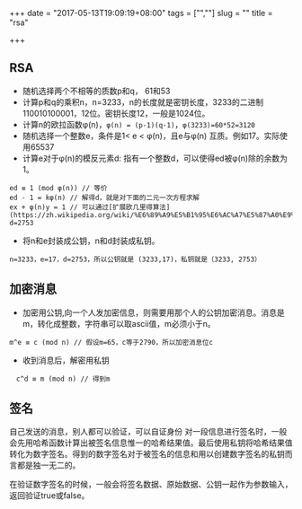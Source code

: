+++
date = "2017-05-13T19:09:19+08:00"
tags = ["",""]
slug = ""
title = "rsa"

+++
## RSA
* 随机选择两个不相等的质数p和q， 61和53
* 计算p和q的乘积n，n=3233，n的长度就是密钥长度，3233的二进制110010100001，12位。密钥长度12，一般是1024位。
* 计算n的欧拉函数φ(n)，`φ(n) = (p-1)(q-1)`，`φ(3233)=60*52=3120`
* 随机选择一个整数e，条件是1< e < φ(n)，且e与φ(n) 互质。例如17。实际使用65537
* 计算e对于φ(n)的模反元素d: 指有一个整数d，可以使得ed被φ(n)除的余数为1。
```
ed ≡ 1 (mod φ(n)) // 等价
ed - 1 = kφ(n) // 解得d，就是对下面的二元一次方程求解
ex + φ(n)y = 1 // 可以通过[扩展欧几里得算法](https://zh.wikipedia.org/wiki/%E6%89%A9%E5%B1%95%E6%AC%A7%E5%87%A0%E9%87%8C%E5%BE%97%E7%AE%97%E6%B3%95)
d=2753
```
* 将n和e封装成公钥，n和d封装成私钥。
```
n=3233，e=17，d=2753，所以公钥就是 (3233,17)，私钥就是（3233, 2753）
```

## 加密消息
* 加密用公钥,向一个人发加密信息，则需要用那个人的公钥加密消息。消息是m，转化成整数，字符串可以取ascii值，m必须小于n。
```
m^e ≡ c (mod n) // 假设m=65，c等于2790，所以加密消息位c
```
* 收到消息后，解密用私钥
```
　c^d ≡ m (mod n) // 得到m
```

## 签名
自己发送的消息，别人都可以验证，可以自证身份
对一段信息进行签名时，一般会先用哈希函数计算出被签名信息惟一的哈希结果值。最后使用私钥将哈希结果值转化为数字签名。得到的数字签名对于被签名的信息和用以创建数字签名的私钥而言都是独一无二的。

在验证数字签名的时候，一般会将签名数据、原始数据、公钥一起作为参数输入，返回验证true或false。
